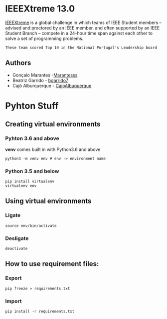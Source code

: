# IEEEXtreme 13.0

[IEEEXtreme](https://ieeextreme.org/) is a global challenge in which teams of IEEE Student members – advised and proctored by an IEEE member, and often supported by an IEEE Student Branch – compete in a 24-hour time span against each other to solve a set of programming problems.

` These team scored Top 10 in the National Portugal's Leadership board `
## Authors
* Gonçalo Marantes -[Marantesss](https://github.com/Marantesss) 
* Beatriz Garrido - [bgarrido7](https://github.com/bgarrido7)
* Cajó Alburquerque - [CajoAlbuquerque](https://github.com/CajoAlbuquerque)

# Pyhton Stuff

## Creating virtual environments

### Pyhton 3.6 and above

**venv** comes built in with Python3.6 and above

```shell
python3 -m venv env # env -> environment name
```
### Python 3.5 and below

```shell
pip install virtualenv
virtualenv env
```

## Using virtual environments

### Ligate

```shell
source env/bin/activate
```

### Desligate

```shell
deactivate
```

## How to use requirement files:

### Export

```shell
pip freeze > requirements.txt
```

### Import

```shell
pip install -r requirements.txt
```

